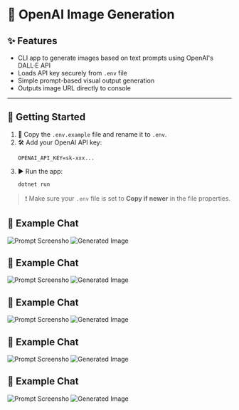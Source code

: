 # 🎨 OpenAI Image Generation

## ✨ Features
- CLI app to generate images based on text prompts using OpenAI's DALL·E API
- Loads API key securely from `.env` file
- Simple prompt-based visual output generation
- Outputs image URL directly to console

---

## 🚀 Getting Started

1. 📄 Copy the `.env.example` file and rename it to `.env`.
2. 🛠️ Add your OpenAI API key:
    ```env
    OPENAI_API_KEY=sk-xxx...
    ```
3. ▶️ Run the app:
    ```bash
    dotnet run
    ```

> ❗ Make sure your `.env` file is set to **Copy if newer** in the file properties.

## 💬 Example Chat
![Prompt Screensho](/screenshots/OpenAIDallEImageGeneration/DallE_1.png)
![Generated Image](../screenshots/OpenAIDallEImageGeneration/DallE_1img.png)
## 💬 Example Chat
![Prompt Screensho](/screenshots/OpenAIDallEImageGeneration/DallE_2.png)
![Generated Image](../screenshots/OpenAIDallEImageGeneration/DallE_2img.png)
## 💬 Example Chat
![Prompt Screensho](/screenshots/OpenAIDallEImageGeneration/DallE_3.png)
![Generated Image](../screenshots/OpenAIDallEImageGeneration/DallE_3img.png)
## 💬 Example Chat
![Prompt Screensho](/screenshots/OpenAIDallEImageGeneration/DallE_4.png)
![Generated Image](../screenshots/OpenAIDallEImageGeneration/DallE_4img.png)
## 💬 Example Chat
![Prompt Screensho](/screenshots/OpenAIDallEImageGeneration/DallE_5.png)
![Generated Image](../screenshots/OpenAIDallEImageGeneration/DallE_5img.png)

